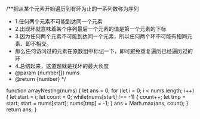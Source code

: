 
/**把从某个元素开始遍历到有环为止的一系列数称为序列
 * 1.任何两个元素不可能到达同一个元素
 * 2.出现环就意味着某个序列最后一个元素的值是第一个元素的下标
 * 3.因为任何两个元素不可能到达同一个元素，所以任何两个环不可能有相同元素、即不相交。
 * 那么任何访问过的元素在原数组中标记一下，即可避免重复遍历已经遍历过的环
 * 4.总结起来，这道题就是找环的最大长度
 * @param {number[]} nums
 * @return {number}
 */


function arrayNesting(nums) {
  let ans = 0;
  for (let i = 0; i < nums.length; i++) {
    let start = i;
    let count = 0;
    while(nums[start] !== -1) {
      count++;
      let tmp = start;
      start = nums[start];
      nums[tmp] = -1;
    }
    ans = Math.max(ans, count);
  }
  return ans;
}